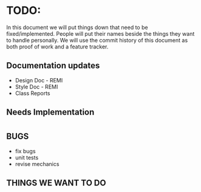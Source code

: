# TODO:
In this document we will put things down that need to be fixed/implemented. People will put their names beside the things they want to handle personally. We will use the commit history of this document as both proof of work and a feature tracker.


## Documentation updates
- Design Doc - REMI
- Style Doc - REMI
- Class Reports


## Needs Implementation
#
## BUGS
- fix bugs
- unit tests
- revise mechanics

## THINGS WE WANT TO DO 

